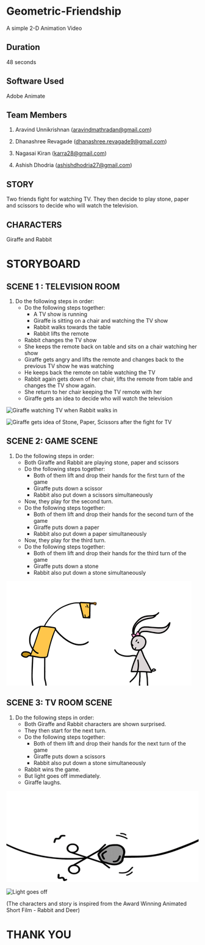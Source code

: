 # Geometric-Friendship
A simple 2-D Animation Video 

Duration
--
48 seconds

Software Used 
--
Adobe Animate

Team Members
--
1) Aravind Unnikrishnan
   (aravindmathradan@gmail.com)
   
2) Dhanashree Revagade
    (dhanashree.revagade9@gmail.com)
    
3) Nagasai Kiran
     (karra28@gmail.com)
     
4) Ashish Dhodria
      (ashishdhodria27@gmail.com)


STORY 
--
Two friends fight for watching TV. They then decide to play stone, paper and scissors to decide who will watch the television.


CHARACTERS 
--
Giraffe and Rabbit

STORYBOARD
===
SCENE 1 : TELEVISION ROOM
---
1. Do the following steps in order:
   - Do the following steps together:
      - A TV show is running
      - Giraffe is sitting on a chair and watching the TV show
      - Rabbit walks towards the table
      - Rabbit lifts the remote
   - Rabbit changes the TV show
   - She keeps the remote back on table and sits on a chair watching her show
   - Giraffe gets angry and lifts the remote and changes back to the previous TV  show he was watching
   - He keeps back the remote on table  watching the TV
   - Rabbit again gets down of her chair, lifts the remote from table and changes the TV show again.
   - She return to her chair keeping the TV remote with her
   - Giraffe gets an idea to decide who will watch the television
   
![Giraffe watching TV when Rabbit walks in](Picture1.png)

![Giraffe gets idea of Stone, Paper, Scissors after the fight for TV](Picture2.png)
   
SCENE 2: GAME SCENE
---
1. Do the following steps in order:	
   - Both Giraffe and Rabbit are playing stone, paper and scissors
   - Do the following steps together:
      - Both of them lift and drop their hands for the first turn of the game
      - Giraffe puts down a scissor
      - Rabbit also put down a scissors simultaneously
   - Now, they play for the second turn.
   - Do the following steps together:
      - Both of them lift and drop their hands for the second turn of the game
      - Giraffe puts down a paper
      - Rabbit also put down a paper simultaneously
   - Now, they play for the third turn.
   - Do the following steps together:
      - Both of them lift and drop their hands for the third turn of the game
      - Giraffe puts down a stone
      - Rabbit also put down a stone simultaneously

![Both of them playing the game](Picture3.png)

SCENE 3: TV ROOM SCENE
---
1. Do the following steps in order:	
   - Both Giraffe and Rabbit characters are shown surprised. 
   - They then start for the next turn. 
   - Do the following steps together:
      - Both of them lift and drop their hands for the next turn of the game
      - Giraffe puts down a scissors
      - Rabbit also put down a stone simultaneously
   - Rabbit wins the game.
   - But light goes off immediately.
   - Giraffe laughs.

![Rabbit wins the game](Picture4.png)

![Light goes off](Picture5.png)


(The characters and story is inspired from the Award Winning Animated Short Film - Rabbit and Deer)

THANK YOU
===





